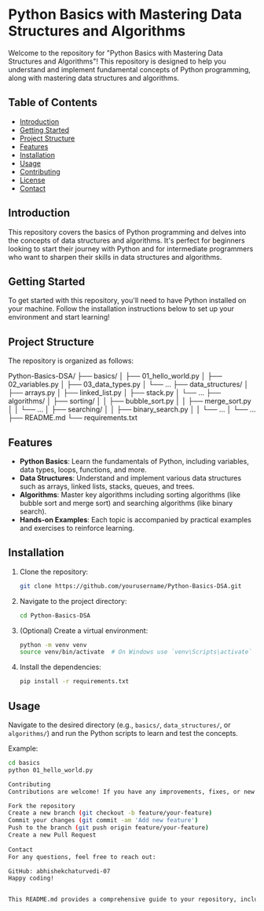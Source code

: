 # Python Basics with Mastering Data Structures and Algorithms

Welcome to the repository for "Python Basics with Mastering Data Structures and Algorithms"! This repository is designed to help you understand and implement fundamental concepts of Python programming, along with mastering data structures and algorithms.

## Table of Contents

- [Introduction](#introduction)
- [Getting Started](#getting-started)
- [Project Structure](#project-structure)
- [Features](#features)
- [Installation](#installation)
- [Usage](#usage)
- [Contributing](#contributing)
- [License](#license)
- [Contact](#contact)

## Introduction

This repository covers the basics of Python programming and delves into the concepts of data structures and algorithms. It's perfect for beginners looking to start their journey with Python and for intermediate programmers who want to sharpen their skills in data structures and algorithms.

## Getting Started

To get started with this repository, you'll need to have Python installed on your machine. Follow the installation instructions below to set up your environment and start learning!

## Project Structure

The repository is organized as follows:

Python-Basics-DSA/
├── basics/
│ ├── 01_hello_world.py
│ ├── 02_variables.py
│ ├── 03_data_types.py
│ └── ...
├── data_structures/
│ ├── arrays.py
│ ├── linked_list.py
│ ├── stack.py
│ └── ...
├── algorithms/
│ ├── sorting/
│ │ ├── bubble_sort.py
│ │ ├── merge_sort.py
│ │ └── ...
│ ├── searching/
│ │ ├── binary_search.py
│ │ └── ...
│ └── ...
├── README.md
└── requirements.txt


## Features

- **Python Basics**: Learn the fundamentals of Python, including variables, data types, loops, functions, and more.
- **Data Structures**: Understand and implement various data structures such as arrays, linked lists, stacks, queues, and trees.
- **Algorithms**: Master key algorithms including sorting algorithms (like bubble sort and merge sort) and searching algorithms (like binary search).
- **Hands-on Examples**: Each topic is accompanied by practical examples and exercises to reinforce learning.

## Installation

1. Clone the repository:
    ```sh
    git clone https://github.com/yourusername/Python-Basics-DSA.git
    ```
2. Navigate to the project directory:
    ```sh
    cd Python-Basics-DSA
    ```
3. (Optional) Create a virtual environment:
    ```sh
    python -m venv venv
    source venv/bin/activate  # On Windows use `venv\Scripts\activate`
    ```
4. Install the dependencies:
    ```sh
    pip install -r requirements.txt
    ```

## Usage

Navigate to the desired directory (e.g., `basics/`, `data_structures/`, or `algorithms/`) and run the Python scripts to learn and test the concepts.

Example:
```sh
cd basics
python 01_hello_world.py

Contributing
Contributions are welcome! If you have any improvements, fixes, or new content to add, please fork the repository and submit a pull request.

Fork the repository
Create a new branch (git checkout -b feature/your-feature)
Commit your changes (git commit -am 'Add new feature')
Push to the branch (git push origin feature/your-feature)
Create a new Pull Request
 
Contact
For any questions, feel free to reach out:

GitHub: abhishekchaturvedi-07 
Happy coding!


This README.md provides a comprehensive guide to your repository, including an overview, installation instructions, usage examples, and contribution guidelines.
